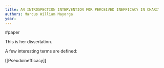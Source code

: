 ```yaml
---
title: AN INTROSPECTION INTERVENTION FOR PERCEIVED INEFFICACY IN CHARITABLE GIVING
authors: Marcus William Mayorga
year: 
---
```

#paper 

This is her dissertation.

A few interesting terms are defined:

[[Pseudoinefficacy]]